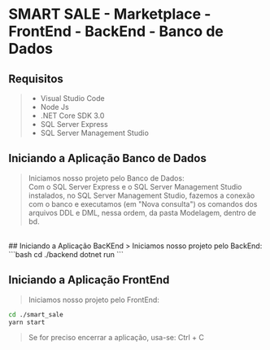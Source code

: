# SMART SALE - Marketplace - FrontEnd - BackEnd - Banco de Dados

## Requisitos
> - Visual Studio Code <br>
> - Node Js <br>
> - .NET Core SDK 3.0 <br>
> - SQL Server Express <br>
> - SQL Server Management Studio <br>

## Iniciando a Aplicação Banco de Dados
> Iniciamos nosso projeto pelo Banco de Dados: <br>
> Com o SQL Server Express e o SQL Server Management Studio instalados, no SQL Server Management Studio, fazemos a conexão com o banco e executamos (em "Nova consulta") os comandos dos arquivos DDL e DML, nessa ordem, da pasta Modelagem, dentro de bd.
<br>
## Iniciando a Aplicação BacKEnd
> Iniciamos nosso projeto pelo BackEnd: 
```bash
cd ./backend
dotnet run
```
<br>

## Iniciando a Aplicação FrontEnd
> Iniciamos nosso projeto pelo FrontEnd: 
```bash
cd ./smart_sale
yarn start
```
> Se for preciso encerrar a aplicação, usa-se: Ctrl + C
<br>
